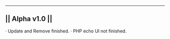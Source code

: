 ----------------
|| Alpha v1.0 ||
----------------

· Update and Remove finished.
· PHP echo UI not finished.
